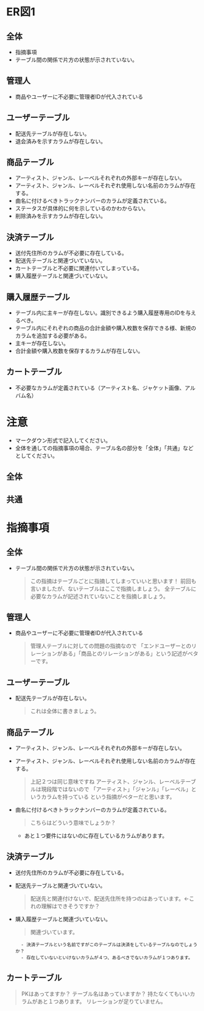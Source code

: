 # ER図1
## 全体
- 指摘事項
- テーブル間の関係で片方の状態が示されていない。
## 管理人
- 商品やユーザーに不必要に管理者IDが代入されている
## ユーザーテーブル
- 配送先テーブルが存在しない。
- 退会済みを示すカラムが存在しない。
## 商品テーブル
- アーティスト、ジャンル、レーベルそれぞれの外部キーが存在しない。
- アーティスト、ジャンル、レーベルそれぞれ使用しない名前のカラムが存在する。
- 曲名に付けるべきトラックナンバーのカラムが定義されている。
- ステータスが具体的に何を示しているのかわからない。
- 削除済みを示すカラムが存在しない。
## 決済テーブル
- 送付先住所のカラムが不必要に存在している。
- 配送先テーブルと関連づいていない。
- カートテーブルと不必要に関連付いてしまっている。
- 購入履歴テーブルと関連づいていない。

## 購入履歴テーブル
- テーブル内に主キーが存在しない。識別できるよう購入履歴専用のIDを与えるべき。
- テーブル内にそれぞれの商品の合計金額や購入枚数を保存できる様、新規のカラムを追加する必要がある。
- 主キーが存在しない。
- 合計金額や購入枚数を保存するカラムが存在しない。
## カートテーブル
- 不必要なカラムが定義されている（アーティスト名、ジャケット画像、アルバム名）

# 注意
* マークダウン形式で記入してください。
* 全体を通しての指摘事項の場合、テーブル名の部分を「全体」「共通」などとしてください。
## 全体

## 共通



# 指摘事項
## 全体
- テーブル間の関係で片方の状態が示されていない。
    > この指摘はテーブルごとに指摘してしまっていいと思います！
    > 前回も言いましたが、ないテーブルはここで指摘しましょう。
    > 全テーブルに必要なカラムが記述されていないことを指摘しましょう。
    > 
## 管理人
- 商品やユーザーに不必要に管理者IDが代入されている
    > 管理人テーブルに対しての問題の指摘なので
    > 「エンドユーザーとのリレーションがある」「商品とのリレーションがある」という記述がベターです。
## ユーザーテーブル
- 配送先テーブルが存在しない。
    > これは全体に書きましょう。

## 商品テーブル
- アーティスト、ジャンル、レーベルそれぞれの外部キーが存在しない。
- アーティスト、ジャンル、レーベルそれぞれ使用しない名前のカラムが存在する。
    > 上記２つは同じ意味ですね
    > アーティスト、ジャンル、レーベルテーブルは現段階ではないので
    > 「アーティスト」「ジャンル」「レーベル」というカラムを持っている
    > という指摘がベターだと思います。
- 曲名に付けるべきトラックナンバーのカラムが定義されている。
    > こちらはどういう意味でしょうか？

     - あと１つ要件にはないのに存在しているカラムがあります。

## 決済テーブル
- 送付先住所のカラムが不必要に存在している。
- 配送先テーブルと関連づいていない。
    > 配送先と関連付けないで、配送先住所を持つのはあっています。←これの理解はできそうですか？
- 購入履歴テーブルと関連づいていない。
    > 関連づいています。

        - 決済テーブルという名前ですがこのテーブルは決済をしているテーブルなのでしょうか？
        - 存在していないといけないカラムが４つ、あるべきでないカラムが１つあります。


## カートテーブル

> PKはあってますか？
> テーブル名はあっていますか？
> 持たなくてもいいカラムがあと１つあります。
> リレーションが足りていません。